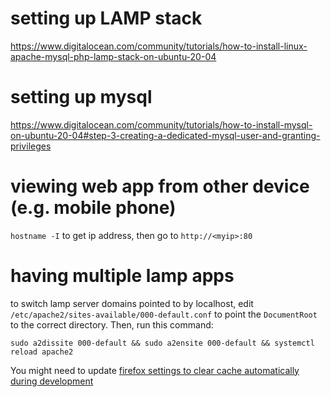 # setting up LAMP stack
https://www.digitalocean.com/community/tutorials/how-to-install-linux-apache-mysql-php-lamp-stack-on-ubuntu-20-04

# setting up mysql
https://www.digitalocean.com/community/tutorials/how-to-install-mysql-on-ubuntu-20-04#step-3-creating-a-dedicated-mysql-user-and-granting-privileges

# viewing web app from other device (e.g. mobile phone)
`hostname -I` to get ip address, then go to `http://<myip>:80`

# having multiple lamp apps
to switch lamp server domains pointed to by localhost, edit `/etc/apache2/sites-available/000-default.conf` to point the `DocumentRoot` to the correct directory.
Then, run this command:
```
sudo a2dissite 000-default && sudo a2ensite 000-default && systemctl reload apache2
```

You might need to update [firefox settings to clear cache automatically during development](https://support.mozilla.org/en-US/questions/905902)